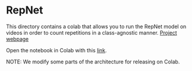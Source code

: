 # RepNet

This directory contains a colab that allows you to run the RepNet model on videos in order to count repetitions in a class-agnostic manner.
[Project webpage](https://sites.google.com/view/repnet)

Open the notebook in Colab with this [link](https://colab.research.google.com/github/google-research/google-research/blob/master/repnet/repnet_colab.ipynb).

NOTE: We modify some parts of the architecture for releasing on Colab.
